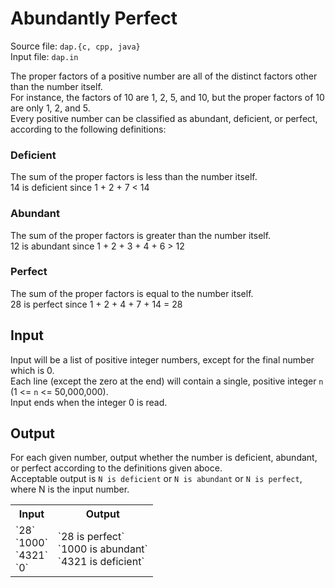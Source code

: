 # Abundantly Perfect
Source file: `dap.{c, cpp, java}`  
Input file: `dap.in`  

The proper factors of a positive number are all of the distinct factors other than the number itself.  
For instance, the factors of 10 are 1, 2, 5, and 10, but the proper factors of 10 are only 1, 2, and 5.  
Every positive number can be classified as abundant, deficient, or perfect, according to the following definitions:

### Deficient
The sum of the proper factors is less than the number itself.  
14 is deficient since 1 + 2 + 7 < 14

### Abundant
The sum of the proper factors is greater than the number itself.  
12 is abundant since 1 + 2 + 3 + 4 + 6 > 12

### Perfect
The sum of the proper factors is equal to the number itself.  
28 is perfect since 1 + 2 + 4 + 7 + 14 = 28

## Input
Input will be a list of positive integer numbers, except for the final number which is 0.  
Each line (except the zero at the end) will contain a single, positive integer `n` (1 <= `n` <= 50,000,000).  
Input ends when the integer 0 is read.  

## Output
For each given number, output whether the number is deficient, abundant, or perfect according to the definitions given aboce.  
Acceptable output is `N is deficient` or `N is abundant` or `N is perfect`, where N is the input number.

<table><tr><th>Input</th><th>Output</th></tr>
<tr><td>`28`<br>`1000`<br>`4321`<br>`0`</td>
<td>`28 is perfect`<br>`1000 is abundant`<br>`4321 is deficient`</td>
</tr></table>
